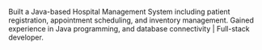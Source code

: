 Built a Java-based Hospital Management System including patient registration, appointment scheduling, and inventory management. 
Gained experience in Java programming, and database connectivity | Full-stack developer.
